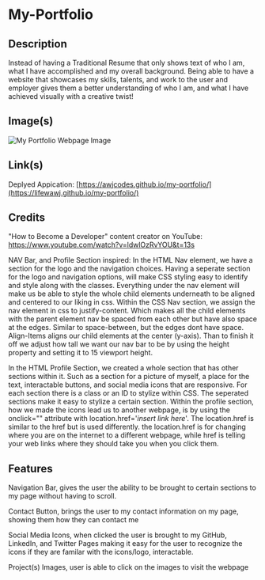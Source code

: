 # My-Portfolio

## Description

Instead of having a Traditional Resume that only shows text of who I am, what I have accomplished and my overall background. Being able to have a website that showcases my skills, talents, and work to the user and employer gives them a better understanding of who I am, and what I have achieved visually with a creative twist!

## Image(s)
![My Portfolio Webpage Image](assets/webpage_showcase_img.png)


## Link(s)
Deplyed Appication: [https://awjcodes.github.io/my-portfolio/](https://lifewawj.github.io/my-portfolio/)


## Credits
"How to Become a Developer" content creator on YouTube:
https://www.youtube.com/watch?v=ldwlOzRvYOU&t=13s

NAV Bar, and Profile Section inspired:
In the HTML Nav element, we have a section for the logo and the navigation choices. Having a seperate section for the logo and navigation options, will make CSS styling easy to identify and style along with the classes. Everything under the nav element will make us be able to style the whole child elements underneath to be aligned and centered to our liking in css. Within the CSS Nav section, we assign the nav element in css to justify-content. Which makes all the child elements with the parent element nav be spaced from each other but have also space at the edges. Similar to space-between, but the edges dont have space. Align-Items aligns our child elements at the center (y-axis). Than to finish it off we adjust how tall we want our nav bar to be by using the height property and setting it to 15 viewport height.

In the HTML Profile Section, we created a whole section that has other sections within it. Such as a section for a picture of myself, a place for the text, interactable buttons, and social media icons that are responsive. For each section there is a class or an ID to stylize within CSS. The seperated sections make it easy to stylize a certain section. Within the profile section, how we made the icons lead us to another webpage, is by using the onclick="" attribute with location.href='*insert link here*'. The location.href is similar to the href but is used differently. the location.href is for changing where you are on the internet to a different webpage, while href is telling your web links where they should take you when you click them.



## Features

Navigation Bar, 
gives the user the ability to be brought to certain sections to my page without having to scroll.

Contact Button, 
brings the user to my contact information on my page, showing them how they can contact me

Social Media Icons, 
when clicked the user is brought to my GitHub, LinkedIn, and Twitter Pages making it easy for the user to recognize the icons if they are familar with the icons/logo, interactable.

Project(s) Images, 
user is able to click on the images to visit the webpage
